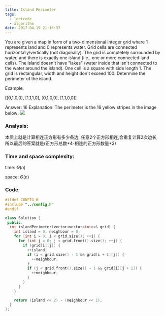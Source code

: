 ```yaml
---
title: Island Perimeter
tags:
  - leetcode
  - algorithm
date: 2017-04-19 21:16:37
---
```

>
You are given a map in form of a two-dimensional integer grid where 1 represents land and 0 represents water. Grid cells are connected horizontally/vertically (not diagonally). The grid is completely surrounded by water, and there is exactly one island (i.e., one or more connected land cells). The island doesn't have "lakes" (water inside that isn't connected to the water around the island). One cell is a square with side length 1. The grid is rectangular, width and height don't exceed 100. Determine the perimeter of the island.

Example:

[[0,1,0,0],
 [1,1,1,0],
 [0,1,0,0],
 [1,1,0,0]]

Answer: 16
Explanation: The perimeter is the 16 yellow stripes in the image below:
![](https://leetcode.com/static/images/problemset/island.png)
>

### Analysis:
本质上就是计算相连正方形有多少条边, 任意2个正方形相连,会重复计算2次边长,
所以最后的答案就是(正方形总数\*4-相连的正方形数量\*2)
### Time and space complexity:
time: $\Theta (n)$
 
space: $\Theta (n)$
### Code:
```cpp
#ifdef CONFIG_H
#include "../config.h"
#endif

class Solution {
 public:
  int islandPerimeter(vector<vector<int>>& grid) {
    int island = 0, neighbour = 0;
    for (int i = 0; i < grid.size(); ++i) {
      for (int j = 0; j < grid.front().size(); ++j) {
        if (grid[i][j]) {
          ++island;
          if (i < grid.size() - 1 && grid[i + 1][j]) {
            ++neighbour;
          }
          if (j < grid.front().size() - 1 && grid[i][j + 1]) {
            ++neighbour;
          }
        }
      }
    }

    return (island << 2) - (neighbour << 1);
  }
};
```
